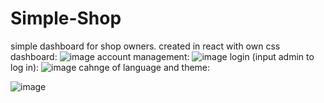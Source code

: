 # Simple-Shop
simple dashboard for shop owners. created in react with own css
dashboard:
![image](https://github.com/MatSobol/Simple-Shop/assets/139177376/47cba147-0bfb-43fd-bb02-ec5fed7f052b)
account management:
![image](https://github.com/MatSobol/Simple-Shop/assets/139177376/04de7f87-727a-467e-9498-2ad4d2ebc5c0)
login (input admin to log in):
![image](https://github.com/MatSobol/Simple-Shop/assets/139177376/49576a25-1aee-48ae-a709-a85003ca29c9)
cahnge of language and theme:

![image](https://github.com/MatSobol/Simple-Shop/assets/139177376/3c7148c6-3596-4371-89aa-a6bb42b50846)




